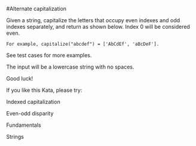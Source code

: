 #Alternate capitalization

Given a string, capitalize the letters that occupy even 
indexes and odd indexes separately, and return as shown below.
Index 0 will be considered even.

`For example, capitalize("abcdef") = ['AbCdEf', 'aBcDeF']. `

See test cases for more examples.

The input will be a lowercase string with no spaces.

Good luck!

If you like this Kata, please try:

Indexed capitalization

Even-odd disparity

Fundamentals

Strings